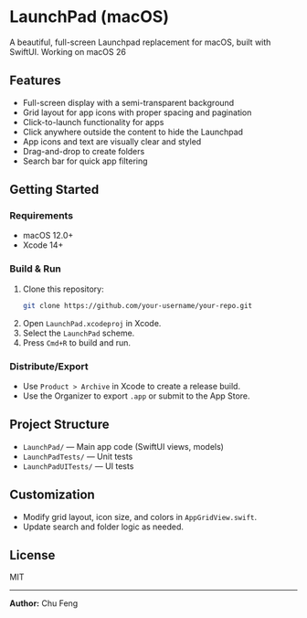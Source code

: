 # LaunchPad (macOS)

A beautiful, full-screen Launchpad replacement for macOS, built with SwiftUI.
Working on macOS 26

## Features

- Full-screen display with a semi-transparent background
- Grid layout for app icons with proper spacing and pagination
- Click-to-launch functionality for apps
- Click anywhere outside the content to hide the Launchpad
- App icons and text are visually clear and styled
- Drag-and-drop to create folders
- Search bar for quick app filtering

## Getting Started

### Requirements
- macOS 12.0+
- Xcode 14+

### Build & Run
1. Clone this repository:
   ```sh
   git clone https://github.com/your-username/your-repo.git
   ```
2. Open `LaunchPad.xcodeproj` in Xcode.
3. Select the `LaunchPad` scheme.
4. Press `Cmd+R` to build and run.

### Distribute/Export
- Use `Product > Archive` in Xcode to create a release build.
- Use the Organizer to export `.app` or submit to the App Store.

## Project Structure
- `LaunchPad/` — Main app code (SwiftUI views, models)
- `LaunchPadTests/` — Unit tests
- `LaunchPadUITests/` — UI tests

## Customization
- Modify grid layout, icon size, and colors in `AppGridView.swift`.
- Update search and folder logic as needed.

## License
MIT

---

**Author:** Chu Feng
